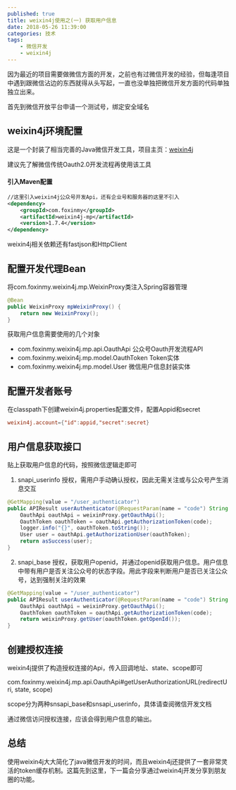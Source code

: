 ```yaml
---
published: true
title: weixin4j使用之(一) 获取用户信息
date: 2018-05-26 11:39:00
categories: 技术
tags: 
    - 微信开发
    - weixin4j
---
```

因为最近的项目需要做微信方面的开发，之前也有过微信开发的经验，但每逢项目中遇到跟微信沾边的东西就得从头写起，一直也没单独把微信开发方面的代码单独独立出来。

首先到微信开放平台申请一个测试号，绑定安全域名

## weixin4j环境配置

这是一个封装了相当完善的Java微信开发工具，项目主页：[weixin4j](https://github.com/foxinmy/weixin4j)

建议先了解微信传统Oauth2.0开发流程再使用该工具

#### 引入Maven配置
```xml
//这里引入weixin4j公众号开发Api，还有企业号和服务器的这里不引入
<dependency>
    <groupId>com.foxinmy</groupId>
    <artifactId>weixin4j-mp</artifactId>
    <version>1.7.4</version>
</dependency>
```
weixin4j相关依赖还有fastjson和HttpClient

## 配置开发代理Bean

将com.foxinmy.weixin4j.mp.WeixinProxy类注入Spring容器管理
```java
@Bean
public WeixinProxy mpWeixinProxy() {
    return new WeixinProxy();
}
```

获取用户信息需要使用的几个对象

- com.foxinmy.weixin4j.mp.api.OauthApi
公众号Oauth开发流程API
- com.foxinmy.weixin4j.mp.model.OauthToken
Token实体
- com.foxinmy.weixin4j.mp.model.User
微信用户信息封装实体

## 配置开发者账号
在classpath下创建weixin4j.properties配置文件，配置Appid和secret
```conf
weixin4j.account={"id":appid,"secret":secret}
```
## 用户信息获取接口
贴上获取用户信息的代码，按照微信逻辑走即可

1. snapi_userinfo 授权，需用户手动确认授权，因此无需关注或与公众号产生消息交互

```java
@GetMapping(value = "/user_authenticator")
public APIResult userAuthenticator(@RequestParam(name = "code") String code) {
    OauthApi oauthApi = weixinProxy.getOauthApi();
    OauthToken oauthToken = oauthApi.getAuthorizationToken(code);
    logger.info("{}", oauthToken.toString());
    User user = oauthApi.getAuthorizationUser(oauthToken);
    return asSuccess(user);
}
```
2. snapi_base 授权，获取用户openid，并通过openid获取用户信息。用户信息中带有用户是否关注公众号的状态字段。用此字段来判断用户是否已关注公众号，达到强制关注的效果
```java
@GetMapping(value = "/user_authenticator")
public APIResult userAuthenticator(@RequestParam(name = "code") String code) {
    OauthApi oauthApi = weixinProxy.getOauthApi();
    OauthToken oauthToken = oauthApi.getAuthorizationToken(code);
    return weixinProxy.getUser(oauthToken.getOpenId());
}
```

## 创建授权连接

weixin4j提供了构造授权连接的Api，传入回调地址、state、scope即可

com.foxinmy.weixin4j.mp.api.OauthApi#getUserAuthorizationURL(redirectUri, state, scope)

scope分为两种snsapi_base和snsapi_userinfo，具体请查阅微信开发文档

通过微信访问授权连接，应该会得到用户信息的输出。

## 总结
使用weixin4j大大简化了java微信开发的时间，而且weixin4j还提供了一套非常灵活的token缓存机制。这篇先到这里，下一篇会分享通过weixin4j开发分享到朋友圈的功能。
